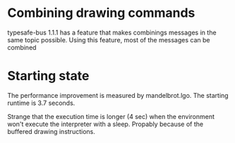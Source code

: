 # Combining drawing commands

typesafe-bus 1.1.1 has a feature that makes combinings messages in the same topic possible. 
Using this feature, most of the messages can be combined

# Starting state

The performance improvement is measured by mandelbrot.lgo.
The starting runtime is 3.7 seconds. 

Strange that the execution time is longer (4 sec) when the environment won't execute the interpreter with a sleep. Propably because of the buffered drawing instructions.

